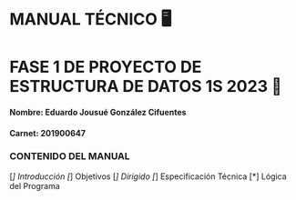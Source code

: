 # MANUAL TÉCNICO 🖥️
# FASE 1 DE PROYECTO DE ESTRUCTURA DE DATOS 1S 2023 📁

####  Nombre: Eduardo Jousué González Cifuentes
#### Carnet: 201900647

### CONTENIDO DEL MANUAL

[*] Introducción 
[*]  Objetivos
[*] Dirigido
[*]  Especificación Técnica
[*]  Lógica del Programa
